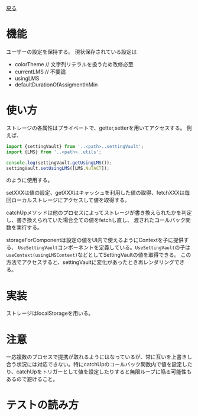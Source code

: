 [戻る](../README.md)

# 機能
ユーザーの設定を保持する。
現状保存されている設定は

- colorTheme // 文字列リテラルを扱うため改修必至
- currentLMS // 不要論
- usingLMS
- defaultDurationOfAssigmentInMin

# 使い方
ストレージの各属性はプライベートで、getter,setterを用いてアクセスする。
例えば、

```ts
import {settingVault} from '..<path>..settingVault';
import {LMS} from '..<path>..utils';

console.log(settingVault.getUsingLMS());
settingVault.setUsingLMS([LMS.NuTACT]);
```

のように使用する。

setXXXは値の設定、getXXXはキャッシュを利用した値の取得、fetchXXXは毎回ローカルストレージにアクセスして値を取得する。

catchUpメソッドは他のプロセスによってストレージが書き換えられたかを判定し、書き換えられていた場合全ての値をfetchし直し、
渡されたコールバック関数を実行する。

storageForComponentは設定の値をUI内で使えるようにContextを子に提供する、
`UseSettingVault`コンポーネントを定義している。`UseSettingVault`の子は
`useContext(usingLMSContext)`などとしてSettingVaultの値を取得できる。
この方法でアクセスすると、settingVaultに変化があったとき再レンダリングできる。

# 実装
ストレージはlocalStorageを用いる。

# 注意
一応複数のプロセスで提携が取れるようにはなっているが、常に互いを上書きし合う状況には対応できない。特にcatchUpのコールバック関数内で値を設定したり、catchUpをトリガーとして値を設定したりすると無限ループに陥る可能性もあるので避けること。

# テストの読み方
